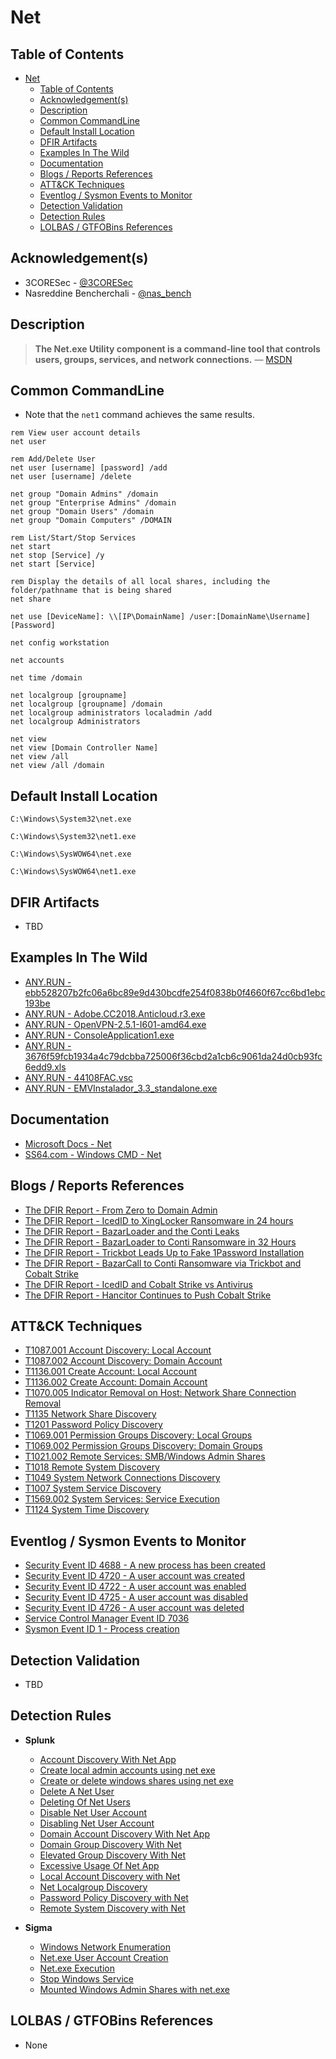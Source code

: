 # Net

## Table of Contents

- [Net](#net)
  - [Table of Contents](#table-of-contents)
  - [Acknowledgement(s)](#acknowledgements)
  - [Description](#description)
  - [Common CommandLine](#common-commandline)
  - [Default Install Location](#default-install-location)
  - [DFIR Artifacts](#dfir-artifacts)
  - [Examples In The Wild](#examples-in-the-wild)
  - [Documentation](#documentation)
  - [Blogs / Reports References](#blogs--reports-references)
  - [ATT&CK Techniques](#attck-techniques)
  - [Eventlog / Sysmon Events to Monitor](#eventlog--sysmon-events-to-monitor)
  - [Detection Validation](#detection-validation)
  - [Detection Rules](#detection-rules)
  - [LOLBAS / GTFOBins References](#lolbas--gtfobins-references)

## Acknowledgement(s)

- 3CORESec - [@3CORESec](https://twitter.com/3CORESec)
- Nasreddine Bencherchali - [@nas_bench](https://twitter.com/nas_bench)

## Description

> **The Net.exe Utility component is a command-line tool that controls users, groups, services, and network connections.** — [MSDN](https://docs.microsoft.com/en-us/previous-versions/windows/embedded/aa939914(v=winembedded.5)?redirectedfrom=MSDN)

## Common CommandLine

- Note that the ``net1`` command achieves the same results.

```batch
rem View user account details
net user

rem Add/Delete User
net user [username] [password] /add
net user [username] /delete

net group "Domain Admins" /domain
net group "Enterprise Admins" /domain
net group "Domain Users" /domain
net group "Domain Computers" /DOMAIN

rem List/Start/Stop Services
net start
net stop [Service] /y
net start [Service]

rem Display the details of all local shares, including the folder/pathname that is being shared
net share

net use [DeviceName]: \\[IP\DomainName] /user:[DomainName\Username] [Password]

net config workstation

net accounts

net time /domain

net localgroup [groupname]
net localgroup [groupname] /domain
net localgroup administrators localadmin /add 
net localgroup Administrators

net view
net view [Domain Controller Name]  
net view /all  
net view /all /domain  
```

## Default Install Location

```batch
C:\Windows\System32\net.exe

C:\Windows\System32\net1.exe

C:\Windows\SysWOW64\net.exe

C:\Windows\SysWOW64\net1.exe
```

## DFIR Artifacts

- TBD

## Examples In The Wild

- [ANY.RUN - ebb528207b2fc06a6bc89e9d430bcdfe254f0838b0f4660f67cc6bd1ebc193be](https://app.any.run/tasks/58efdddc-48e4-4d89-a90e-3f72d9c6ee5e/)
- [ANY.RUN - Adobe.CC2018.Anticloud.r3.exe](https://app.any.run/tasks/e9651056-1116-4264-b41d-f840e4491b8a/)
- [ANY.RUN - OpenVPN-2.5.1-I601-amd64.exe](https://app.any.run/tasks/c7952b1b-1793-4fe9-9f1a-98c301bdeff1/)
- [ANY.RUN - ConsoleApplication1.exe](https://app.any.run/tasks/a2ddc7e1-deae-47c5-8ebe-84487d5013b9/)
- [ANY.RUN - 3676f59fcb1934a4c79dcbba725006f36cbd2a1cb6c9061da24d0cb93fc6edd9.xls](https://app.any.run/tasks/29943e7b-aa5f-44bb-be53-dde7c12052df/)
- [ANY.RUN - 44108FAC.vsc](https://app.any.run/tasks/506eb1b9-db0d-4979-b507-a11d69928a89/)
- [ANY.RUN - EMVInstalador_3.3_standalone.exe](https://app.any.run/tasks/e517fc91-379d-4166-a4f1-6f9b1502877f/)

## Documentation

- [Microsoft Docs - Net](https://docs.microsoft.com/en-us/previous-versions/windows/embedded/aa939914(v=winembedded.5)?redirectedfrom=MSDN)
- [SS64.com - Windows CMD - Net](https://ss64.com/nt/net.html)

## Blogs / Reports References

- [The DFIR Report  - From Zero to Domain Admin](https://thedfirreport.com/2021/11/01/from-zero-to-domain-admin/)
- [The DFIR Report  - IcedID to XingLocker Ransomware in 24 hours](https://thedfirreport.com/2021/10/18/icedid-to-xinglocker-ransomware-in-24-hours/)
- [The DFIR Report  - BazarLoader and the Conti Leaks](https://thedfirreport.com/2021/10/04/bazarloader-and-the-conti-leaks/)
- [The DFIR Report  - BazarLoader to Conti Ransomware in 32 Hours](https://thedfirreport.com/2021/09/13/bazarloader-to-conti-ransomware-in-32-hours/)
- [The DFIR Report  - Trickbot Leads Up to Fake 1Password Installation](https://thedfirreport.com/2021/08/16/trickbot-leads-up-to-fake-1password-installation/)
- [The DFIR Report  - BazarCall to Conti Ransomware via Trickbot and Cobalt Strike](https://thedfirreport.com/2021/08/01/bazarcall-to-conti-ransomware-via-trickbot-and-cobalt-strike/)
- [The DFIR Report  - IcedID and Cobalt Strike vs Antivirus](https://thedfirreport.com/2021/07/19/icedid-and-cobalt-strike-vs-antivirus/)
- [The DFIR Report  - Hancitor Continues to Push Cobalt Strike](https://thedfirreport.com/2021/06/28/hancitor-continues-to-push-cobalt-strike/)

## ATT&CK Techniques

- [T1087.001 Account Discovery: Local Account](https://attack.mitre.org/techniques/T1087/001/)
- [T1087.002 Account Discovery: Domain Account](https://attack.mitre.org/techniques/T1087/002/)
- [T1136.001 Create Account: Local Account](https://attack.mitre.org/techniques/T1136/001/)
- [T1136.002 Create Account: Domain Account](https://attack.mitre.org/techniques/T1136/002/)
- [T1070.005 Indicator Removal on Host: Network Share Connection Removal](https://attack.mitre.org/techniques/T1070/005/)
- [T1135 Network Share Discovery](https://attack.mitre.org/techniques/T1135/)
- [T1201 Password Policy Discovery](https://attack.mitre.org/techniques/T1201/)
- [T1069.001 Permission Groups Discovery: Local Groups](https://attack.mitre.org/techniques/T1069/001/)
- [T1069.002 Permission Groups Discovery: Domain Groups](https://attack.mitre.org/techniques/T1069/002/)
- [T1021.002 Remote Services: SMB/Windows Admin Shares](https://attack.mitre.org/techniques/T1021/002/)
- [T1018 Remote System Discovery](https://attack.mitre.org/techniques/T1018/)
- [T1049 System Network Connections Discovery](https://attack.mitre.org/techniques/T1049/)
- [T1007 System Service Discovery](https://attack.mitre.org/techniques/T1007/)
- [T1569.002 System Services: Service Execution](https://attack.mitre.org/techniques/T1569/002/)
- [T1124 System Time Discovery](https://attack.mitre.org/techniques/T1124/)

## Eventlog / Sysmon Events to Monitor

- [Security Event ID 4688 - A new process has been created](https://www.ultimatewindowssecurity.com/securitylog/encyclopedia/event.aspx?eventID=4688)
- [Security Event ID 4720 - A user account was created](https://www.ultimatewindowssecurity.com/securitylog/encyclopedia/event.aspx?eventID=4720)
- [Security Event ID 4722 - A user account was enabled](https://www.ultimatewindowssecurity.com/securitylog/encyclopedia/event.aspx?eventID=4722)
- [Security Event ID 4725 - A user account was disabled](https://www.ultimatewindowssecurity.com/securitylog/encyclopedia/event.aspx?eventID=4725)
- [Security Event ID 4726 - A user account was deleted](https://www.ultimatewindowssecurity.com/securitylog/encyclopedia/event.aspx?eventID=4726)
- [Service Control Manager Event ID 7036](https://docs.microsoft.com/en-us/previous-versions/windows/it-pro/windows-server-2008-R2-and-2008/cc756308(v=ws.10)?redirectedfrom=MSDN)
- [Sysmon Event ID 1 - Process creation](https://www.ultimatewindowssecurity.com/securitylog/encyclopedia/event.aspx?eventid=90001)

## Detection Validation

- TBD

## Detection Rules

- **Splunk**
  - [Account Discovery With Net App](https://research.splunk.com/endpoint/account_discovery_with_net_app/)
  - [Create local admin accounts using net exe](https://research.splunk.com/endpoint/create_local_admin_accounts_using_net_exe/)
  - [Create or delete windows shares using net exe](https://research.splunk.com/endpoint/create_or_delete_windows_shares_using_net_exe/)
  - [Delete A Net User](https://research.splunk.com/endpoint/delete_a_net_user/)
  - [Deleting Of Net Users](https://research.splunk.com/endpoint/deleting_of_net_users/)
  - [Disable Net User Account](https://research.splunk.com/endpoint/disable_net_user_account/)
  - [Disabling Net User Account](https://research.splunk.com/endpoint/disabling_net_user_account/)
  - [Domain Account Discovery With Net App](https://research.splunk.com/endpoint/domain_account_discovery_with_net_app/)
  - [Domain Group Discovery With Net](https://research.splunk.com/endpoint/domain_group_discovery_with_net/)
  - [Elevated Group Discovery With Net](https://research.splunk.com/endpoint/elevated_group_discovery_with_net/)
  - [Excessive Usage Of Net App](https://research.splunk.com/endpoint/excessive_usage_of_net_app/)
  - [Local Account Discovery with Net](https://research.splunk.com/endpoint/local_account_discovery_with_net/)
  - [Net Localgroup Discovery](https://research.splunk.com/endpoint/net_localgroup_discovery/)
  - [Password Policy Discovery with Net](https://research.splunk.com/endpoint/password_policy_discovery_with_net/)
  - [Remote System Discovery with Net](https://research.splunk.com/endpoint/remote_system_discovery_with_net/)

- **Sigma**
  - [Windows Network Enumeration](https://github.com/SigmaHQ/sigma/blob/master/rules/windows/process_creation/win_net_enum.yml)
  - [Net.exe User Account Creation](https://github.com/SigmaHQ/sigma/blob/master/rules/windows/process_creation/win_net_user_add.yml)
  - [Net.exe Execution](https://github.com/SigmaHQ/sigma/blob/master/rules/windows/process_creation/win_susp_net_execution.yml)
  - [Stop Windows Service](https://github.com/SigmaHQ/sigma/blob/master/rules/windows/process_creation/win_service_stop.yml)
  - [Mounted Windows Admin Shares with net.exe](https://github.com/SigmaHQ/sigma/blob/master/rules/windows/builtin/win_net_use_admin_share.yml)

## LOLBAS / GTFOBins References

- None

